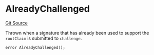 # AlreadyChallenged
[Git Source](https://github.com/ethereum-optimism/optimism/blob/f7b73857601914eeea6fc4c1ba46ae99ca744d97/contracts/libraries/DisputeErrors.sol)

Thrown when a signature that has already been used to support the
`rootClaim` is submitted to `challenge`.


```solidity
error AlreadyChallenged();
```

